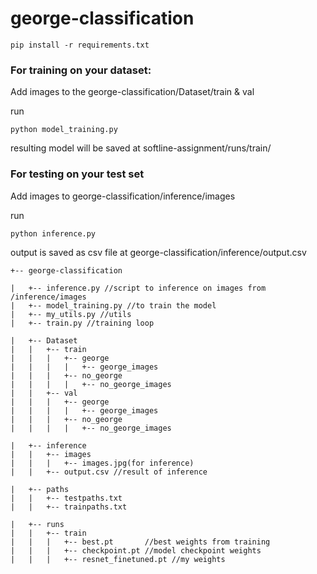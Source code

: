 # george-classification
~~~
pip install -r requirements.txt
~~~
### For training on your dataset:
Add images to the george-classification/Dataset/train & val

run 
~~~
python model_training.py
~~~
resulting model will be saved at softline-assignment/runs/train/

### For testing on your test set
Add images to george-classification/inference/images

run 
~~~
python inference.py
~~~
output is saved as csv file at george-classification/inference/output.csv
~~~
+-- george-classification

|   +-- inference.py //script to inference on images from /inference/images
|   +-- model_training.py //to train the model
|   +-- my_utils.py //utils
|   +-- train.py //training loop

|   +-- Dataset
|   |   +-- train
|   |   |   +-- george
|   |   |   |   +-- george_images
|   |   |   +-- no_george
|   |   |   |   +-- no_george_images
|   |   +-- val
|   |   |   +-- george
|   |   |   |   +-- george_images
|   |   |   +-- no_george
|   |   |   |   +-- no_george_images

|   +-- inference
|   |   +-- images
|   |   |   +-- images.jpg(for inference)
|   |   +-- output.csv //result of inference

|   +-- paths
|   |   +-- testpaths.txt
|   |   +-- trainpaths.txt

|   +-- runs
|   |   +-- train
|   |   |   +-- best.pt       //best weights from training
|   |   |   +-- checkpoint.pt //model checkpoint weights
|   |   |   +-- resnet_finetuned.pt //my weights
~~~
